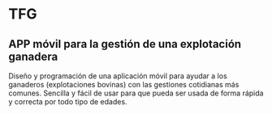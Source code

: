 # TFG
## APP móvil para la gestión de una explotación ganadera
Diseño y programación de una aplicación móvil para ayudar a los ganaderos (explotaciones bovinas) con las gestiones cotidianas más comunes. Sencilla y fácil de usar para que pueda ser usada de forma rápida y correcta por todo tipo de edades.
